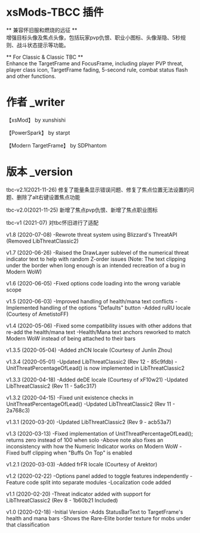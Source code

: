 # xsMods-TBCC 插件
** 兼容怀旧服和燃烧的远征 **    
增强目标头像及焦点头像，包括玩家pvp仇恨、职业小图标、头像渐隐、5秒规则、战斗状态提示等功能。  

** For Classic & Classic TBC **  
Enhance the TargetFrame and FocusFrame, including player PVP threat, player class icon, TargetFrame fading, 5-second rule, combat status flash and other functions.  

# 作者 _writer
【xsMod】 by xunshishi

【PowerSpark】 by starpt

【Modern TargetFrame】 by SDPhantom

# 版本 _version
tbc-v2.1(2021-11-26) 
修复了能量条显示错误问题、修复了焦点位置无法设置的问题、删除了alt右键设置焦点功能

tbc-v2.0(2021-11-25) 
新增了焦点pvp仇恨、新增了焦点职业图标

tbc-v1 (2021-07) 
对tbc怀旧进行了适配 

v1.8 (2020-07-08)
	-Rewrote threat system using Blizzard's ThreatAPI (Removed LibThreatClassic2)

v1.7 (2020-06-26)
	-Raised the DrawLayer sublevel of the numerical threat indicator text to help with random Z-order issues
	(Note: The text clipping under the border when long enough is an intended recreation of a bug in Modern WoW)

v1.6 (2020-06-05)
	-Fixed options code loading into the wrong variable scope

v1.5 (2020-06-03)
	-Improved handling of health/mana text conflicts
	-Implemented handling of the options "Defaults" button
	-Added ruRU locale (Courtesy of AmetistoFF)

v1.4 (2020-05-06)
	-Fixed some compatibility issues with other addons that re-add the health/mana text
	-Health/Mana text anchors reworked to match Modern WoW instead of being attached to their bars

v1.3.5 (2020-05-04)
	-Added zhCN locale (Courtesy of Junlin Zhou)

v1.3.4 (2020-05-01)
	-Updated LibThreatClassic2 (Rev 12 - 85c9fdb)
	-UnitThreatPercentageOfLead() is now implemented in LibThreatClassic2

v1.3.3 (2020-04-18)
	-Added deDE locale (Courtesy of xF10w21)
	-Updated LibThreatClassic2 (Rev 11 - 5a6c317)

v1.3.2 (2020-04-15)
	-Fixed unit existence checks in UnitThreatPercentageOfLead()
	-Updated LibThreatClassic2 (Rev 11 - 2a768c3)

v1.3.1 (2020-03-20)
	-Updated LibThreatClassic2 (Rev 9 - acb53a7)

v1.3 (2020-03-13)
	-Fixed implementation of UnitThreatPercentageOfLead(); returns zero instead of 100 when solo
	-Above note also fixes an inconsistency with how the Numeric Indicator works on Modern WoW
	-Fixed buff clipping when "Buffs On Top" is enabled

v1.2.1 (2020-03-03)
	-Added frFR locale (Courtesy of Arektor)

v1.2 (2020-02-22)
	-Options panel added to toggle features independently
	-Feature code split into separate modules
	-Localization code added

v1.1 (2020-02-20)
	-Threat indicator added with support for LibThreatClassic2 (Rev 8 - 1b60b21 Included)

v1.0 (2020-02-18)
	-Initial Version
	-Adds StatusBarText to TargetFrame's health and mana bars
	-Shows the Rare-Elite border texture for mobs under that classification
